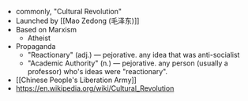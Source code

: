 - commonly, "Cultural Revolution"
- Launched by [[Mao Zedong (毛泽东)]]
- Based on Marxism
	- Atheist
- Propaganda
	- "Reactionary" (adj.) — pejorative. any idea that was anti-socialist
	- "Academic Authority" (n.) — pejorative. any person (usually a professor) who's ideas were "reactionary".
- [[Chinese People's Liberation Army]]
- https://en.wikipedia.org/wiki/Cultural_Revolution
